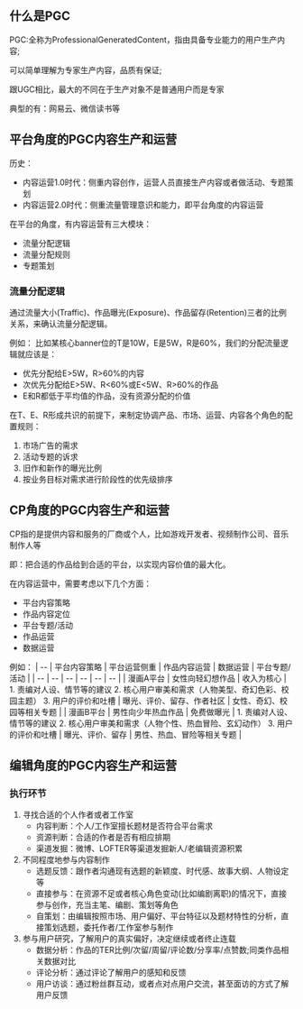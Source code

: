 ## 什么是PGC

PGC:全称为ProfessionalGeneratedContent，指由具备专业能力的用户生产内容;

可以简单理解为专家生产内容，品质有保证;

跟UGC相比，最大的不同在于生产对象不是普通用户而是专家

典型的有：网易云、微信读书等

## 平台角度的PGC内容生产和运营

历史：
+ 内容运营1.0时代：侧重内容创作，运营人员直接生产内容或者做活动、专题策划
+ 内容运营2.0时代：侧重流量管理意识和能力，即平台角度的内容运营

在平台的角度，有内容运营有三大模块：
+ 流量分配逻辑
+ 流量分配规则
+ 专题策划

### 流量分配逻辑

通过流量大小(Traffic)、作品曝光(Exposure)、作品留存(Retention)三者的比例关系，来确认流量分配逻辑。

例如：
比如某核心banner位的T是10W，E是5W，R是60%，我们的分配流量逻辑就应该是：
+ 优先分配给E>5W，R>60%的内容
+ 次优先分配给E>5W、R<60%或E<5W、R>60%的作品
+ E和R都低于平均值的作品，没有资源分配的价值

在T、E、R形成共识的前提下，来制定协调产品、市场、运营、内容各个角色的配置规则：
1. 市场广告的需求
2. 活动专题的诉求
3. 旧作和新作的曝光比例
4. 按业务目标对需求进行阶段性的优先级排序

## CP角度的PGC内容生产和运营

CP指的是提供内容和服务的厂商或个人，比如游戏开发者、视频制作公司、音乐制作人等

即：把合适的作品给到合适的平台，以实现内容价值的最大化。

在内容运营中，需要考虑以下几个方面：
+ 平台内容策略
+ 作品内容定位
+ 平台专题/活动
+ 作品运营
+ 数据运营

例如：
| -- | 平台内容策略 | 平台运营侧重 | 作品内容运营 | 数据运营 | 平台专题/活动 |
| -- | -- | -- | -- | -- | -- |
| 漫画A平台 | 女性向轻幻想作品 | 收入为核心 | 1. 责编对人设、情节等的建议 2. 核心用户审美和需求（人物美型、奇幻色彩、校园主题） 3. 用户的评价和吐槽 | 曝光、评价、留存、作者社区 | 女性、奇幻、校园等相关专题 |
| 漫画B平台 | 男性向少年热血作品 | 免费做曝光 | 1. 责编对人设、情节等的建议 2. 核心用户审美和需求（人物个性、热血冒险、玄幻动作） 3. 用户的评价和吐槽 | 曝光、评价、留存 | 男性、热血、冒险等相关专题 |

## 编辑角度的PGC内容生产和运营

### 执行环节

1. 寻找合适的个人作者或者工作室
    + 内容判断：个人/工作室擅长题材是否符合平台需求
    + 资源判断：合适的作者是否有相应排期
    + 渠道发掘：微博、LOFTER等渠道发掘新人/老编辑资源积累
2. 不同程度地参与内容制作
    + 选题反馈：跟作者沟通现有选题的新颖度、时代感、故事大纲、人物设定等
    + 直接参与：在资源不足或者核心角色变动(比如编剧离职)的情况下，直接参与创作，充当主笔、编剧、策划等角色
    + 自策划：由编辑按照市场、用户偏好、平台特征以及题材特性的分析，直接策划选题，委托作者/工作室参与制作
3. 参与用户研究，了解用户的真实偏好，决定继续或者终止连载
    + 数据分析：作品的TER比例/次留/周留/评论数/分享率/点赞数;同类作品相关数据对比
    + 评论分析：通过评论了解用户的感知和反馈
    + 用户访谈：通过粉丝群互动，或者点对点用户交流，甚至面访的方式了解用户反馈

